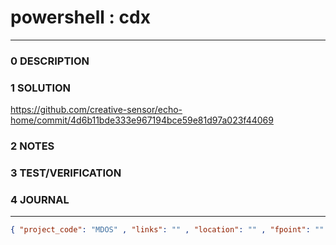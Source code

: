# powershell : cdx
--------------------------------
### 0 DESCRIPTION


### 1 SOLUTION

https://github.com/creative-sensor/echo-home/commit/4d6b11bde333e967194bce59e81d97a023f44069

### 2 NOTES


### 3 TEST/VERIFICATION


### 4 JOURNAL



--------------------------------
```json
{ "project_code": "MDOS" , "links": "" , "location": "" , "fpoint": "" }
```

